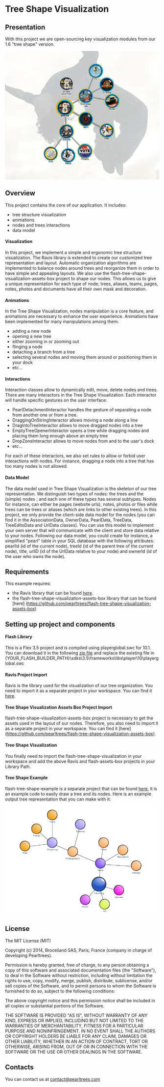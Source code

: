 # Tree Shape Visualization

## Presentation
With this project we are open-sourcing key visualization modules from our 1.6 "tree shape" version.

![Alt text](/readme/pearltrees.png?raw=true "1.6 Tree Shape Visualization")

## Overview
This project contains the core of our application. It includes:

* tree structure visualization
* animations
* nodes and trees interactions
* data model

#### Visualization
In this project, we implement a simple and ergonomic tree structure visualization. The
Ravis library is extended to create our customized tree representation and 
layout. Automatic organization algorithms are implemented to balance nodes around 
trees and reorganize them in order to have simple and appealing layouts. We also
use the flash-tree-shape-visualization-assets-box project to shape our nodes. This allows us to give a unique 
representation for each type of node; trees, aliases, teams, pages,
notes, photos and documents have all their own mask and decoration.


#### Animations
In the Tree Shape Visualization, nodes manipulation is a core feature, and animations are necessary to
enhance the user experience. Animations have been implemented for many manipulations
among them:
* adding a new node
* opening a new tree
* either zooming in or zooming out
* flinging a node
* detaching a branch from a tree
* selecting several nodes and moving them around or positioning them in your dock
* etc...


#### Interactions
Interaction classes allow to dynamically edit, move, delete nodes and trees.
There are many interactors in the Tree Shape Visualization. Each interactor will handle specific gestures
on the user interface:

* PearlDetachmentInteractor handles the gesture of separating a node from another one
or from a tree.
* DraggingOnStringInteractor allows moving a node along a line
* DragIntoTreeInteractor allows to move dragged nodes into a tree
* EmptyTreeOpenerInteractor opens a tree while dragging nodes and placing them
long enough above an empty tree
* DropZoneInteractor allows to move nodes from and to the user's dock
* etc...

For each of these interactors, we also set rules to allow or forbid user interactions 
with nodes. For instance, dragging a node into a tree that has too many nodes is not
allowed.

#### Data Model
The data model used in Tree Shape Visualization is the skeleton of our tree representation. We distinguish two types
of nodes: the trees and the (simple) nodes ; and each one of these types has several subtypes. Nodes for
instance, can either be pages (website urls), notes, photos or files while trees can be trees
or aliases (which are links to other existing trees). In this project, we only provide the client-side
data model for the nodes (you can find it in the AssociationData, OwnerData, PearlData, TreeData, TreeEditoData
and UrlData classes). You can use this model to implement your own server that will communicate 
with the client and store data relative to your nodes. Following our data model, you could create for instance, 
a simplified "pearl" table in your SQL database with the following attributes: pearlId (id of the current node), 
treeId (id of the parent tree of the current node), title, urlID (id of the UrlData relative to your node) 
and ownerId (id of the user who owns the node).


## Requirements
This example requires:

* the Ravis library that can be found [here](https://code.google.com/p/birdeye/wiki/RaVis).
* the flash-tree-shape-visualization-assets-box library that can be found [here] (https://github.com/pearltrees/flash-tree-shape-visualization-assets-box)

## Setting up project and components

#### Flash Library
This is a Flex 3.5 project and is compiled using playerglobal.swc for 10.1. You can
download it in the following [zip file](/readme/Playerglobal.10.1.zip) and replace the existing
file in {YOUR_FLASH_BUILDER_PATH}\sdks\3.5\frameworks\libs\player\10\playerglobal.swc

#### Ravis Project Import
Ravis is the library used for the visualization of our tree organization. You need to
import it as a separate project in your workspace. You can find it [here](https://code.google.com/p/birdeye/wiki/RaVis).

#### Tree Shape Visualization Assets Box Project Import
flash-tree-shape-visualization-assets-box project is necessary to get the assets used in the layout of our nodes.
Therefore, you also need to import it as a separate project in your workspace. You
can find it [here] (https://github.com/pearltrees/flash-tree-shape-visualization-assets-box).

#### Tree Shape Visualization
You finally need to import the flash-tree-shape-visualization in your workspace and add the above
Ravis and flash-assets-box projects in your Library Path. 

#### Tree Shape Example
flash-tree-shape-example is a separate project that can be found [here](https://github.com/pearltrees/flash-tree-shape-example), it is an example
code to easily draw a tree and its nodes. Here is an example output tree representation that
you can make with it:

![Alt text](/readme/pearlExample.png?raw=true "Example Basic Tree Shape Visualization")

## License

The MIT License (MIT)

Copyright (c) 2014, Broceliand SAS, Paris, France (company in charge of developing Pearltrees).

Permission is hereby granted, free of charge, to any person obtaining a copy
of this software and associated documentation files (the "Software"), to deal
in the Software without restriction, including without limitation the rights
to use, copy, modify, merge, publish, distribute, sublicense, and/or sell
copies of the Software, and to permit persons to whom the Software is
furnished to do so, subject to the following conditions:

The above copyright notice and this permission notice shall be included in all
copies or substantial portions of the Software.

THE SOFTWARE IS PROVIDED "AS IS", WITHOUT WARRANTY OF ANY KIND, EXPRESS OR
IMPLIED, INCLUDING BUT NOT LIMITED TO THE WARRANTIES OF MERCHANTABILITY,
FITNESS FOR A PARTICULAR PURPOSE AND NONINFRINGEMENT. IN NO EVENT SHALL THE
AUTHORS OR COPYRIGHT HOLDERS BE LIABLE FOR ANY CLAIM, DAMAGES OR OTHER
LIABILITY, WHETHER IN AN ACTION OF CONTRACT, TORT OR OTHERWISE, ARISING FROM,
OUT OF OR IN CONNECTION WITH THE SOFTWARE OR THE USE OR OTHER DEALINGS IN THE
SOFTWARE.

## Contacts

You can contact us at contact@pearltrees.com
